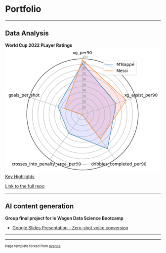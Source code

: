 # Portfolio

---

## Data Analysis

**World Cup 2022 PLayer Ratings**
<img src="images/circle_chart.png">
[Key Highlights](conclusions.md)

[Link to the full repo](https://github.com/lpinot9/world_cup_2022_ratings)



---

## AI content generation

**Group final project for le Wagon Data Science Bootcamp**
- [Google Slides Presentation - Zero-shot voice conversion](https://docs.google.com/presentation/d/1zvA8LZWQpG-srYzzJqQ6LoWALTCTeiQD-PrTMk3dAkY/edit#slide=id.g1336ead2df3_1_481)


---




---
<p style="font-size:11px">Page template forked from <a href="https://github.com/evanca/quick-portfolio">evanca</a></p>
<!-- Remove above link if you don't want to attibute -->

